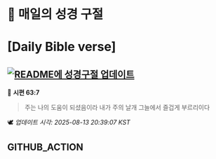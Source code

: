 # 🙏 매일의 성경 구절
# [Daily Bible verse]
## [![README에 성경구절 업데이트](https://github.com/DONGSUKA/first_test/actions/workflows/update-readme-bible.yml/badge.svg)](https://github.com/DONGSUKA/first_test/actions/workflows/update-readme-bible.yml)
<!-- START_BIBLE_VERSE -->
📖 **시편 63:7**
> 주는 나의 도움이 되셨음이라 내가 주의 날개 그늘에서 즐겁게 부르리이다

🕊️ _업데이트 시각: 2025-08-13 20:39:07 KST_
  <!-- END_BIBLE_VERSE -->
## GITHUB_ACTION
